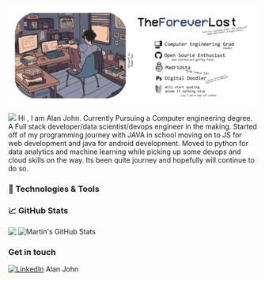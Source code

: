 ![](https://raw.githubusercontent.com/TheForeverLost/TheForeverLost/master/header.png?token=AIQUPPRZDDTM7OJJANBW3ZS7RWUXI)

<img src="https://raw.githubusercontent.com/MartinHeinz/MartinHeinz/master/wave.gif" width="30px"> Hi , I am Alan John.
Currently Pursuing a Computer engineering degree. A Full stack developer/data scientist/devops engineer in the making. 
Started off of my programming journey with JAVA in school moving on to JS for web development and java for android development. Moved to python for data analytics and machine learning while picking up some devops and cloud skills on the way. Its been quite journey and hopefully will continue to do so.

### 🔧 Technologies & Tools

<!-- <div style="margin:2%;display:grid;grid-template-columns:60px 60px 60px;grid-template-rows:60px 60px 60px;column-gap:20px;row-gap:20px;">
<img src="https://simpleicons.org/icons/amazonaws.svg" style="width:100%;" /><img src="https://simpleicons.org/icons/docker.svg" style="width:100%;" /><img src="https://simpleicons.org/icons/kubernetes.svg" style="width:100%;" />
<img src="https://simpleicons.org/icons/docker.svg" style="width:100%;" /><img src="https://simpleicons.org/icons/python.svg" style="width:100%;" /><img src="https://simpleicons.org/icons/javascript.svg" style="width:100%;" />
<img src="https://simpleicons.org/icons/ubuntu.svg" style="width:100%;" /><img src="https://simpleicons.org/icons/cplusplus.svg" style="width:100%;" /><img src="https://simpleicons.org/icons/angular.svg" style="width:100%;" />
</div>

 -->


### &#x1f4c8; GitHub Stats


  <img align="center" src="https://github-readme-stats.vercel.app/api/top-langs/?username=TheForeverLost&hide=java,html&title_color=ffffff&text_color=c9cacc&icon_color=2bbc8a&bg_color=1d1f21" />  <img align="center" src="https://github-readme-stats.vercel.app/api?username=TheForeverLost&show_icons=true&line_height=27&count_private=true&title_color=ffffff&text_color=c9cacc&icon_color=2bbc8a&bg_color=1d1f21" alt="Martin's GitHub Stats" />


### Get in touch

[![LinkedIn][3.2]][3] Alan John

[3.2]: https://raw.githubusercontent.com/MartinHeinz/MartinHeinz/master/linkedin-3-16.png "LinkedIn icon without padding"

[3]: https://www.linkedin.com/in/alan-john-b2b521193/
